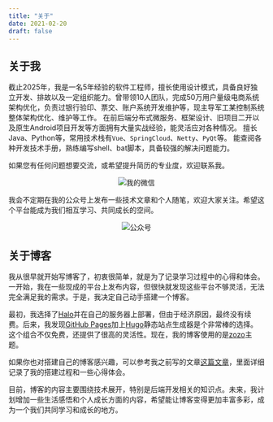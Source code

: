 ```yaml
---
title: "关于"
date: 2021-02-20
draft: false
---
```



## 关于我
截止2025年，我是一名5年经验的软件工程师，擅长使用设计模式，具备良好独立开发、排故以及一定组织能力。曾带领10人团队，完成50万用户量级电商系统架构优化，负责过银行验印、票交、账户系统开发维护等，现主导军工某控制系统整体架构优化、维护等工作。
在前后端分布式微服务、框架设计、旧项目二开以及原生Android项目开发等方面拥有大量实战经验，能灵活应对各种情况。
擅长Java、Python等，常用技术栈有`Vue`、`SpringCloud`、`Netty`、`PyQt`等。
能查阅各种开发技术手册，熟练编写shell、bat脚本，具备较强的解决问题能力。

如果您有任何问题想要交流，或希望提升简历的专业度，欢迎联系我。

<div style="text-align: center;">
    <img src="/posts/annex/images/essays/self微信.png" alt="我的微信" style="max-width: 33%; height: auto;">
</div>

我会不定期在我的公众号上发布一些技术文章和个人随笔，欢迎大家关注。希望这个平台能成为我们相互学习、共同成长的空间。
<div style="text-align: center;">
    <img src="/posts/annex/images/essays/公众号二维码.jpg" alt="公众号" style="max-width: 50%; height: auto;">
</div>

## 关于博客
我从很早就开始写博客了，初衷很简单，就是为了记录学习过程中的心得和体会。一开始，我在一些现成的平台上发布内容，但很快就发现这些平台不够灵活，无法完全满足我的需求。于是，我决定自己动手搭建一个博客。

最初，我选择了[Halo](https://gitee.com/halo-dev/halo)并在自己的服务器上部署，但由于经济原因，最终没有续费。后来，我发现[GitHub Pages](https://docs.github.com/zh/pages/getting-started-with-github-pages)加上[Hugo](https://gohugo.io)静态站点生成器是个非常棒的选择。这个组合不仅免费，还提供了很高的灵活性。现在，我的博客使用的是[zozo](https://github.com/varkai/hugo-theme-zozo)主题。

如果你也对搭建自己的博客感兴趣，可以参考我之前写的文章[这篇文章](/posts/essays/build-blog/)，里面详细记录了我的搭建过程和一些心得体会。

目前，博客的内容主要围绕技术展开，特别是后端开发相关的知识点。未来，我计划增加一些生活感悟和个人成长方面的内容，希望能让博客变得更加丰富多彩，成为一个我们共同学习和成长的地方。
